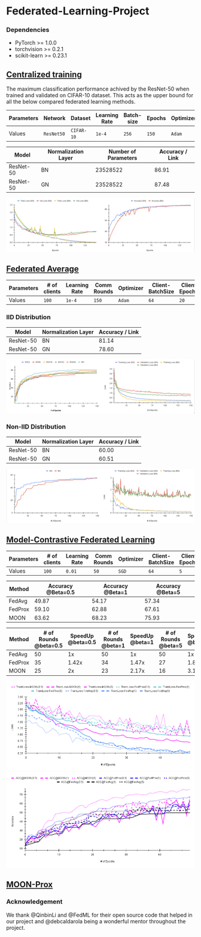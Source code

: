 # Federated-Learning-Project

### Dependencies
* PyTorch >= 1.0.0
* torchvision >= 0.2.1
* scikit-learn >= 0.23.1

## [Centralized training](https://github.com/shyam671/Federated-Learning-Project/tree/main/code/Centralized-Baseline)

The maximum classification performance achived by the ResNet-50 when trained and validated on CIFAR-10 dataset.
This acts as the upper bound for all the below compared federated learning methods.

| Parameters  |  Network |  Dataset | Learning Rate | Batch-size | Epochs | Optimizer | Schedular |
| ----------- | -------- | -------- | ------------- | ---------- | ------ | ------ | ------ |
|  Values     |`ResNet50`| `CIFAR-10` | `1e-4`        | `256` | `150` | `Adam` | `OneCycleLR` | 


| Model       | Normalization Layer | Number of Parameters | Accuracy / Link   |
| ----------- | ------------------- | -------------------- | ----------------- |
| ResNet-50   |        BN           |         23528522     |       86.91       |
| ResNet-50   |        GN           |         23528522     |       87.48       |

![Drag Racing](Plots/pt1.png)


## [Federated Average](https://github.com/shyam671/Federated-Learning-Project/tree/main/code/FedAvg)

| Parameters  | # of clients | Learning Rate | Comm Rounds | Optimizer | Client-BatchSize | Client Epochs | Beta (NonIID) | Client Fraction |
| ----------- | ---------- | ------------- | ------ | ------ | ------ | ----- | ---- | ---------- |
|  Values     | `100` | `1e-4`      | `150` | `Adam` | `64` | `20` | `0.5` | `0.1` |

### IID Distribution 

| Model       | Normalization Layer | Accuracy / Link   |
| ----------- | ------------------- | ----------------- |
| ResNet-50   |        BN           |       81.14       |
| ResNet-50   |        GN           |       78.60       |

![Drag Racing](Plots/pt2-iid.png)

### Non-IID Distribution 

| Model       | Normalization Layer | Accuracy / Link   |
| ----------- | ------------------- | ----------------- |
| ResNet-50   |        BN           |       60.00       |
| ResNet-50   |        GN           |       60.51       |

![Drag Racing](Plots/pt2-noniid.png)

## [Model-Contrastive Federated Learning](https://github.com/shyam671/Federated-Learning-Project/tree/main/code/moon)
| Parameters  | # of clients | Learning Rate | Comm Rounds | Optimizer | Client-BatchSize | Client Epochs | Beta (NonIID) | Client Fraction |
| ----------- | ---------- | ------------- | ------ | ------ | ------ | ----- | ---- | ---------- |
|  Values     | `100` | `0.01`      | `50` | `SGD` | `64` | `5` | `0.5/1/5` | `0.1` |


| Method      | Accuracy @Beta=0.5  |  Accuracy @Beta=1  |   Accuracy @Beta=5  |  
| ----------- | ------------------- | -----------------  | -----------------   | 
| FedAvg      |        49.87        |        54.17       |   57.34             |
| FedProx     |        59.10        |        62.88       |   67.61             |
| MOON        |        63.62        |        68.23       |   75.93             | 

| Method      | # of Rounds @beta=0.5|  SpeedUp @beta=0.5  | # of Rounds @beta=1  |   SpeedUp @beta=1 | # of Rounds @beta=5  |   SpeedUp @beta=5 |
| ----------- | ------------------- | -----------------  | -----------------   | ------------------- | -----------------  | -----------------   |
| FedAvg      |        50           |        1x          |   50                |     1x              |      50            | 1x                  |
| FedProx     |        35           |        1.42x       |   34                | 1.47x | 27 | 1.85x |            
| MOON        |        25           |        2x          |   23                | 2.17x | 16 | 3.12x|

![Drag Racing](Plots/pt-ext-loss.png)
![Drag Racing](Plots/pt-ext-acc.png)

## [MOON-Prox](https://github.com/shyam671/Federated-Learning-Project/tree/main/code/moon)

### Acknowledgement 

We thank @QinbinLi and @FedML for their open source code that helped in our project and @debcaldarola being a wonderful mentor throughout the project.
